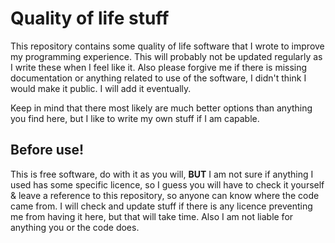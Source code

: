 # Quality of life stuff
This repository contains some quality of life software that I wrote to improve my programming experience. This will probably not be updated regularly as I write these when I feel like it. Also please forgive me if there is missing documentation or anything related to use of the software, I didn't think I would make it public. I will add it eventually.

Keep in mind that there most likely are much better options than anything you find here, but I like to write my own stuff if I am capable.

## Before use!
This is free software, do with it as you will, **BUT** I am not sure if anything I used has some specific licence, so I guess you will have to check it yourself & leave a reference to this repository, so anyone can know where the code came from.
I will check and update stuff if there is any licence preventing me from having it here, but that will take time.
Also I am not liable for anything you or the code does.
